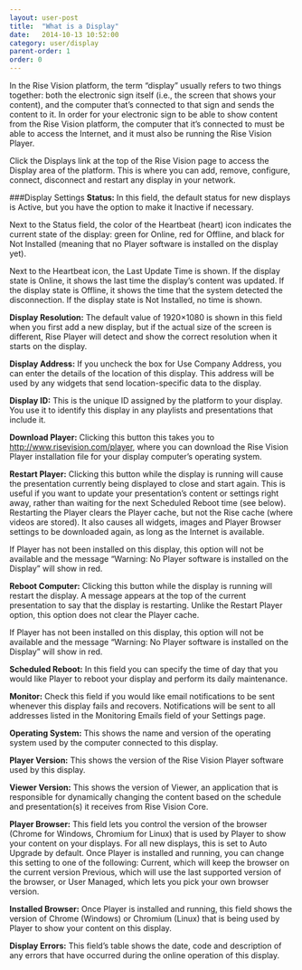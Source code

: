 ```yaml
---
layout: user-post
title:  "What is a Display"
date:   2014-10-13 10:52:00
category: user/display
parent-order: 1
order: 0
---
```



In the Rise Vision platform, the term “display” usually refers to two things together: both the electronic sign itself (i.e., the screen that shows your content), and the computer that’s connected to that sign and sends the content to it.  In order for your electronic sign to be able to show content from the Rise Vision platform, the computer that it’s connected to must be able to access the Internet, and it must also be running the Rise Vision Player.

Click the Displays link at the top of the Rise Vision page to access the Display area of the platform.  This is where you can add, remove, configure, connect, disconnect and restart any display in your network. 



###Display Settings
**Status:**  In this field, the default status for new displays is Active, but you have the option to make it Inactive if necessary.  

Next to the Status field, the color of the Heartbeat (heart) icon indicates the current state of the display: green for Online,  red for Offline, and black for Not Installed (meaning that no Player software is installed on the display yet).

Next to the Heartbeat icon, the Last Update Time is shown.  If the display state is Online, it shows the last time the display’s content was updated.  If the display state is Offline, it shows the time that the system detected the disconnection.  If the display state is Not Installed, no time is shown.

**Display Resolution:**  The default value of 1920×1080 is shown in this field when you first add a new display, but if the actual size of the screen is different, Rise Player will detect and show the correct resolution when it starts on the display.

**Display Address:**  If you uncheck the box for Use Company Address, you can enter the details of the location of this display.  This address will be used by any widgets that send location-specific data to the display.

**Display ID:**  This is the unique ID assigned by the platform to your display.  You use it to identify this display in any playlists and presentations that include it.

**Download Player:**  Clicking this button this takes you to http://www.risevision.com/player, where you can download the Rise Vision Player installation file for your display computer’s operating system.

**Restart Player:**  Clicking this button while the display is running will cause the presentation currently being displayed to close and start again.  This is useful if you want to update your presentation’s content or settings right away, rather than waiting for the next Scheduled Reboot time (see below).  Restarting the Player clears the Player cache, but not the Rise cache (where videos are stored).   It also causes all widgets, images and Player Browser settings to be downloaded again, as long as the Internet is available. 

If Player has not been installed on this display, this option will not be available and the message “Warning: No Player software is installed on the Display” will show in red.  

**Reboot Computer:**  Clicking this button while the display is running will restart the display.  A message appears at the top of the current presentation to say that the display is restarting.  Unlike the Restart Player option, this option does not clear the Player cache. 

If Player has not been installed on this display, this option will not be available and the message “Warning: No Player software is installed on the Display” will show in red.  

**Scheduled Reboot:**  In this field you can specify the time of day that you would like Player to reboot your display and perform its daily maintenance.

**Monitor:**  Check this field if you would like email notifications to be sent whenever this display fails and recovers.  Notifications will be sent to all addresses listed in the Monitoring Emails field of your Settings page.

**Operating System:**  This shows the name and version of the operating system used by the computer connected to this display.

**Player Version:**  This shows the version of the Rise Vision Player software used by this display.

**Viewer Version:**  This shows the version of Viewer, an application that is responsible for dynamically changing the content based on the schedule and presentation(s) it receives from Rise Vision Core.

**Player Browser:**  This field lets you control the version of the browser (Chrome for Windows, Chromium for Linux) that is used by Player to show your content on your displays.  For all new displays, this is set to Auto Upgrade by default.  Once Player is installed and running, you can change this setting to one of the following: Current, which will keep the browser on the current version Previous, which will use the last supported version of the browser, or User Managed, which lets you pick your own browser version. 

**Installed Browser:**  Once Player is installed and running, this field shows the version of Chrome (Windows) or Chromium (Linux) that is being used by Player to show your content on this display.

**Display Errors:**  This field’s table shows the date, code and description of any errors that have occurred during the online operation of this display.






